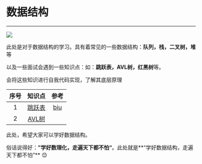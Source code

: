 # 数据结构

---------------

![](https://ykitty.oss-cn-beijing.aliyuncs.com/photo/DS/%E6%95%B0%E6%8D%AE%E7%BB%93%E6%9E%84.jpg)

此处是对于数据结构的学习。具有着常见的一些数据结构：**队列，栈，二叉树，堆**等

以及一些面试会遇到一些知识点：如：**跳跃表，AVL树，红黑树**等。

会将这些知识进行自我代码实现，了解其底层原理

| 序号 |                            知识点                            |                           参考                            |
| :--: | :----------------------------------------------------------: | :-------------------------------------------------------: |
|  1   | [跳跃表](https://github.com/YKitty/Notes/blob/master/notes/DS/%E9%AB%98%E7%BA%A7%E6%95%B0%E6%8D%AE%E7%BB%93%E6%9E%84%E8%B7%B3%E8%B7%83%E8%A1%A8.md ) | [biu](https://mp.weixin.qq.com/s/AGPCfFg7bEiCsa5zNeCi4A ) |
|  2   |                          [AVL树]()                           |                                                           |

此处，希望大家可以学好数据结构。

俗话说得好：**”学好数理化，走遍天下都不怕“**。此处就是**“学好数据结构，走遍天下都不怕”** :blush: 